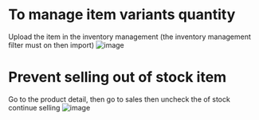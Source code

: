 # To manage item variants quantity 
Upload the item in the inventory management (the inventory management filter must on then import)
![image](https://github.com/user-attachments/assets/b52a6f17-5949-4031-b670-f45ad6dc36db)

# Prevent selling out of stock item
Go to the product detail, then go to sales then uncheck the of stock continue selling
![image](https://github.com/user-attachments/assets/06f55f0b-9b56-4eec-8d02-2211933db25b)
